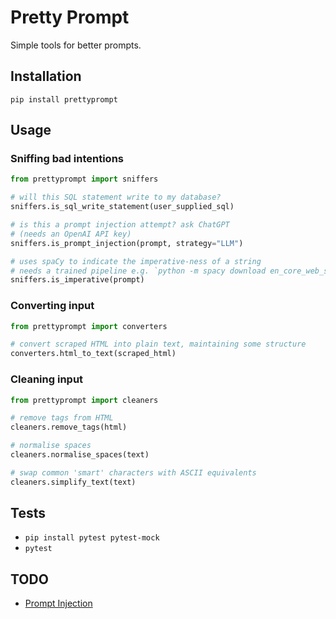# Pretty Prompt

Simple tools for better prompts.

## Installation

`pip install prettyprompt`

## Usage

### Sniffing bad intentions

```python
from prettyprompt import sniffers

# will this SQL statement write to my database?
sniffers.is_sql_write_statement(user_supplied_sql)

# is this a prompt injection attempt? ask ChatGPT
# (needs an OpenAI API key)
sniffers.is_prompt_injection(prompt, strategy="LLM")

# uses spaCy to indicate the imperative-ness of a string
# needs a trained pipeline e.g. `python -m spacy download en_core_web_sm`
sniffers.is_imperative(prompt)
```

### Converting input

```python
from prettyprompt import converters

# convert scraped HTML into plain text, maintaining some structure
converters.html_to_text(scraped_html)
```

### Cleaning input

```python
from prettyprompt import cleaners

# remove tags from HTML
cleaners.remove_tags(html)

# normalise spaces
cleaners.normalise_spaces(text)

# swap common 'smart' characters with ASCII equivalents
cleaners.simplify_text(text)
```

## Tests

- `pip install pytest pytest-mock`
- `pytest`

## TODO

- [Prompt Injection](https://github.com/tomdyson/prettyprompt/issues/1)
